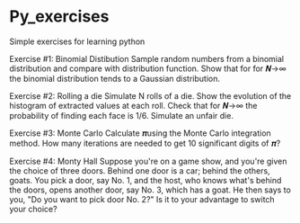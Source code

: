 # Py_exercises
Simple exercises for learning python

Exercise #1: Binomial Distibution
Sample random numbers from a binomial distribution and compare with distribution function. Show that for for 𝑵→∞ the binomial distribution tends to a Gaussian distribution.

Exercise #2: Rolling a die
Simulate N rolls of a die. Show the evolution of the histogram of extracted values at each roll. Check that for 𝑵→∞ the probability of finding each face is 1/6. Simulate an unfair die.

Exercise #3: Monte Carlo
Calculate 𝝅using the Monte Carlo integration method. How many iterations are needed to get 10 significant digits of 𝝅?

Exercise #4: Monty Hall
Suppose you're on a game show, and you're given the choice of three doors. Behind one door is a car; behind the others, goats. You pick a door, say No. 1, and the host, who knows what's behind the doors, opens another door, say No. 3, which has a goat.
He then says to you, "Do you want to pick door No. 2?" Is it to your advantage to switch your choice?


